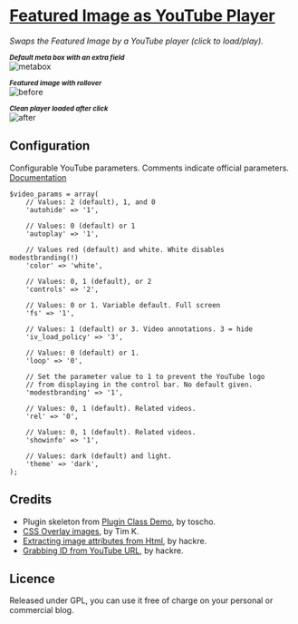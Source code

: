 # [Featured Image as YouTube Player](https://github.com/brasofilo/Featured-Image-as-YouTube-Player)

*Swaps the Featured Image by a YouTube player (click to load/play).*

<sup>***Default meta box with an extra field***</sup>  
![metabox](https://raw.github.com/brasofilo/Featured-Image-as-YouTube-Player/master/screenshots/meta-box.png)

<sup>***Featured image with rollover***</sup>  
![before](https://raw.github.com/brasofilo/Featured-Image-as-YouTube-Player/master/screenshots/before-click.png)

<sup>***Clean player loaded after click***</sup>  
![after](https://raw.github.com/brasofilo/Featured-Image-as-YouTube-Player/master/screenshots/before-click.png)
 
## Configuration

Configurable YouTube parameters. Comments indicate official parameters.
[Documentation](https://developers.google.com/youtube/player_parameters)

    $video_params = array(
    	// Values: 2 (default), 1, and 0
    	'autohide' => '1', 
    
    	// Values: 0 (default) or 1
    	'autoplay' => '1', 
    
    	// Values red (default) and white. White disables modestbranding(!)
    	'color' => 'white', 
    
    	// Values: 0, 1 (default), or 2
    	'controls' => '2',
    
    	// Values: 0 or 1. Variable default. Full screen
    	'fs' => '1', 
    
    	// Values: 1 (default) or 3. Video annotations. 3 = hide
    	'iv_load_policy' => '3',
    
    	// Values: 0 (default) or 1.
    	'loop' => '0', 
    
    	// Set the parameter value to 1 to prevent the YouTube logo 
    	// from displaying in the control bar. No default given.
    	'modestbranding' => '1', 
    
    	// Values: 0, 1 (default). Related videos.
    	'rel' => '0',
    
    	// Values: 0, 1 (default). Related videos.
    	'showinfo' => '1',
    
    	// Values: dark (default) and light.
    	'theme' => 'dark',            
    );

## Credits
 - Plugin skeleton from [Plugin Class Demo](https://gist.github.com/3804204), by toscho. 
 - [CSS Overlay images](http://stackoverflow.com/q/403478), by Tim K. 
 - [Extracting image attributes from Html](http://stackoverflow.com/a/10131137), by hackre.
 - [Grabbing ID from YouTube URL](http://stackoverflow.com/a/6556662), by hackre.

## Licence
Released under GPL, you can use it free of charge on your personal or commercial blog.